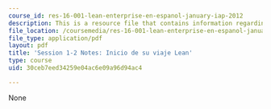 ```yaml
---
course_id: res-16-001-lean-enterprise-en-espanol-january-iap-2012
description: This is a resource file that contains information regarding session 1-2.
file_location: /coursemedia/res-16-001-lean-enterprise-en-espanol-january-iap-2012/30ceb7eed34259e04ac6e09a96d94ac4_MITRES_16_001IAP12_1-2.pdf
file_type: application/pdf
layout: pdf
title: 'Session 1-2 Notes: Inicio de su viaje Lean'
type: course
uid: 30ceb7eed34259e04ac6e09a96d94ac4

---
```

None
